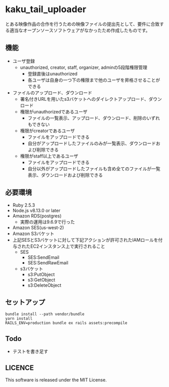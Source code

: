 # kaku_tail_uploader

とある映像作品の合作を行うための映像ファイルの提出先として、要件に合致する適当なオープンソースソフトウェアがなかったため作成したものです。

## 機能
- ユーザ登録
  - unauthorized, creator, staff, organizer, adminの5段階権限管理
    - 登録直後はunauthorized
    - 各ユーザは自身の一つ下の権限まで他のユーザを昇格させることができる
- ファイルのアップロード、ダウンロード
  - 署名付きURLを用いたs3バケットへのダイレクトアップロード、ダウンロード
  - 権限がunauthorizedであるユーザ
    - ファイルの一覧表示、アップロード、ダウンロード、削除のいずれもできない
  - 権限がcreatorであるユーザ
    - ファイルをアップロードできる
    - 自分がアップロードしたファイルのみが一覧表示、ダウンロードおよび削除できる
  - 権限がstaff以上であるユーザ
    - ファイルをアップロードできる
    - 自分以外がアップロードしたファイルも含め全てのファイルが一覧表示、ダウンロードおよび削除できる

## 必要環境
- Ruby 2.5.3
- Node.js v8.13.0 or later
- Amazon RDS(postgres)
  - 実際の運用は9.6.9で行った
- Amazon SES(us-west-2)
- Amazon S3バケット
- 上記SESとS3バケットに対して下記アクションが許可されたIAMロールを付与されたEC2インスタンス上で実行されること
  - SES
    - SES:SendEmail
    - SES:SendRawEmail
  - s3バケット
    - s3:PutObject
    - s3:GetObject
    - s3:DeleteObject

## セットアップ
```
bundle install --path vendor/bundle
yarn install
RAILS_ENV=production bundle ex rails assets:precompile
```

## Todo
- テストを書き足す

## LICENCE
This software is released under the MIT License.

